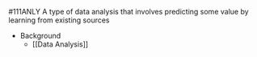 #111ANLY 
A type of data analysis that involves predicting some value by learning from existing sources

* Background
	* [[Data Analysis]]